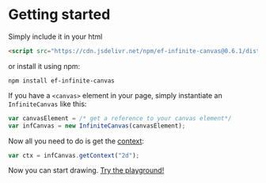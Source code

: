 # Getting started

Simply include it in your html

```html
<script src="https://cdn.jsdelivr.net/npm/ef-infinite-canvas@0.6.1/dist/infinite-canvas.js"></script>
```

or install it using npm:

```
npm install ef-infinite-canvas
```

If you have a `<canvas>` element in your page, simply instantiate an `InfiniteCanvas` like this:

```js
var canvasElement = /* get a reference to your canvas element*/
var infCanvas = new InfiniteCanvas(canvasElement);
```

Now all you need to do is get the [context](https://developer.mozilla.org/en-US/docs/Web/API/CanvasRenderingContext2D):

```js
var ctx = infCanvas.getContext("2d");
```

Now you can start drawing. [Try the playground!](/playground)